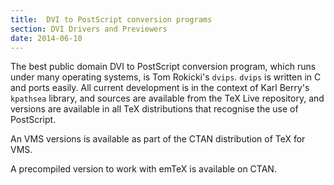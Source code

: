 ```yaml
---
title:  DVI to PostScript conversion programs
section: DVI Drivers and Previewers
date: 2014-06-10
---
```


The best public domain DVI to PostScript conversion program, which
runs under many operating systems, is Tom Rokicki's `dvips`.
`dvips` is written in C and ports easily.  All current
development is in the context of Karl Berry's `kpathsea`
library, and sources are available from the TeX&nbsp;Live repository,
and versions are available in all TeX distributions that recognise
the use of PostScript.

An VMS versions is available as part of the CTAN
distribution of TeX for VMS.

A precompiled version to work with emTeX is available on CTAN.

